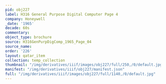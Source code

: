 ```yaml
---
pid: obj227
label: H316 General Purpose Digital Computer Page 4
company: Honeywell
_date: '1965'
decade: 60s
commentary: 
object_type: brochure
source: H316GenPurpDigComp_1965_Page_04
source_name: 
order: '226'
layout: qatar_item
collection: temp_collection
thumbnail: "/img/derivatives/iiif/images/obj227/full/250,/0/default.jpg"
manifest: "/img/derivatives/iiif/obj227/manifest.json"
full: "/img/derivatives/iiif/images/obj227/full/1140,/0/default.jpg"
---
```

